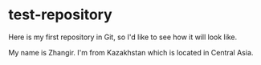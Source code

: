 # test-repository
Here is my first repository in Git, so I'd like to see how it will look like.

My name is Zhangir. I'm from Kazakhstan which is located in Central Asia.
